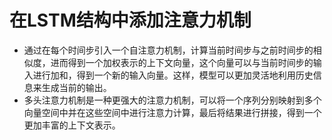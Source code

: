 # 在LSTM结构中添加注意力机制

- 通过在每个时间步引入一个自注意力机制，计算当前时间步与之前时间步的相似度，进而得到一个加权表示的上下文向量，这个向量可以与当前时间步的输入进行加和，得到一个新的输入向量。这样，模型可以更加灵活地利用历史信息来生成当前的输出。
- 多头注意力机制是一种更强大的注意力机制，可以将一个序列分别映射到多个向量空间中并在这些空间中进行注意力计算，最后将结果进行拼接，得到一个更加丰富的上下文表示。